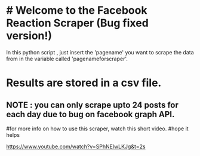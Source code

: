 # # Welcome to the Facebook Reaction Scraper (Bug fixed version!)  

In this python script , just insert the 'pagename' you want to scrape the data from in the variable called 'pagenameforscraper'.

# Results are stored in a csv file.
## NOTE : you can only scrape upto 24 posts for each day due to bug on facebook graph API.
#for more info on how to use this scraper, watch this short video.
#hope it helps

https://www.youtube.com/watch?v=SPhNElwLKJg&t=2s
